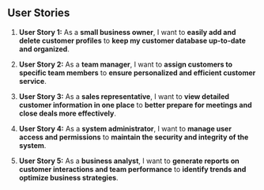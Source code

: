 ## User Stories

1. **User Story 1:**
   As a **small business owner**, I want to **easily add and delete customer profiles** to **keep my customer database up-to-date and organized**.

2. **User Story 2:**
   As a **team manager**, I want to **assign customers to specific team members** to **ensure personalized and efficient customer service**.

3. **User Story 3:**
   As a **sales representative**, I want to **view detailed customer information in one place** to **better prepare for meetings and close deals more effectively**.

4. **User Story 4:**
   As a **system administrator**, I want to **manage user access and permissions** to **maintain the security and integrity of the system**.

5. **User Story 5:**
   As a **business analyst**, I want to **generate reports on customer interactions and team performance** to **identify trends and optimize business strategies**.
